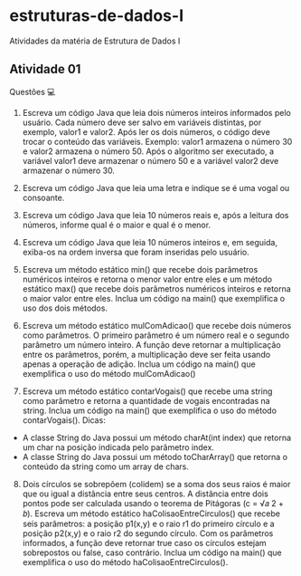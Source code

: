 # estruturas-de-dados-I
Atividades da matéria de Estrutura de Dados I

## Atividade 01 

Questões 💻
1. Escreva um código Java que leia dois números inteiros informados pelo usuário.
Cada número deve ser salvo em variáveis distintas, por exemplo, valor1 e
valor2. Após ler os dois números, o código deve trocar o conteúdo das variáveis.
Exemplo: valor1 armazena o número 30 e valor2 armazena o número 50. Após
o algoritmo ser executado, a variável valor1 deve armazenar o número 50 e a
variável valor2 deve armazenar o número 30.

2. Escreva um código Java que leia uma letra e indique se é uma vogal ou consoante.

3. Escreva um código Java que leia 10 números reais e, após a leitura dos números,
informe qual é o maior e qual é o menor.

4. Escreva um código Java que leia 10 números inteiros e, em seguida, exiba-os na
ordem inversa que foram inseridas pelo usuário.

5. Escreva um método estático min() que recebe dois parâmetros numéricos inteiros
e retorna o menor valor entre eles e um método estático max() que recebe dois
parâmetros numéricos inteiros e retorna o maior valor entre eles.
Inclua um código na main() que exemplifica o uso dos dois métodos.

6. Escreva um método estático mulComAdicao() que recebe dois números como
parâmetros. O primeiro parâmetro é um número real e o segundo parâmetro um
número inteiro. A função deve retornar a multiplicação entre os parâmetros,
porém, a multiplicação deve ser feita usando apenas a operação de adição.
Inclua um código na main() que exemplifica o uso do método mulComAdicao()

7. Escreva um método estático contarVogais() que recebe uma string como
parâmetro e retorna a quantidade de vogais encontradas na string.
Inclua um código na main() que exemplifica o uso do método contarVogais().
    Dicas:
- A classe String do Java possui um método charAt(int index) que
retorna um char na posição indicada pelo parâmetro index.
- A classe String do Java possui um método toCharArray() que retorna
o conteúdo da string como um array de chars.

8. Dois círculos se sobrepõem (colidem) se a soma dos seus raios é maior que ou
igual a distância entre seus centros. A distância entre dois pontos pode ser
calculada usando o teorema de Pitágoras (c = √𝑎
2 + 𝑏). Escreva um método estático haColisaoEntreCirculos() 
que recebe seis parâmetros: a posição
p1(x,y) e o raio r1 do primeiro círculo e a posição p2(x,y) e o raio r2 do segundo
círculo. Com os parâmetros informados, a função deve retornar true caso os
círculos estejam sobrepostos ou false, caso contrário.
Inclua um código na main() que exemplifica o uso do método
haColisaoEntreCirculos().